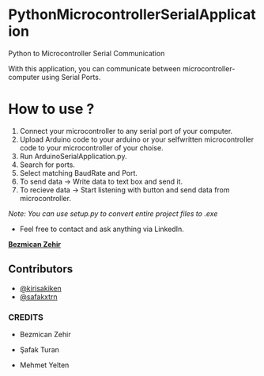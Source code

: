 # PythonMicrocontrollerSerialApplication
Python to Microcontroller Serial Communication

With this application, you can communicate between microcontroller-computer using Serial Ports. 



# How to use ?

1. Connect your microcontroller to any serial port of your computer.
2. Upload Arduino code to your arduino or your selfwritten microcontroller code to your microcontroller of your choise.
3. Run ArduinoSerialApplication.py.
4. Search for ports.
5. Select matching BaudRate and Port.
6. To send data -> Write data to text box and send it.
7. To recieve data -> Start listening with button and send data from microcontroller.

*Note: You can use setup.py to convert entire project files to .exe*

- Feel free to contact and ask anything via LinkedIn.

[**Bezmican Zehir**](https://www.linkedin.com/in/bezmicanzehir/)

## Contributors
- [@kirisakiken](https://github.com/kirisakiken)
- [@safakxtrn](https://github.com/safakxtrn)


### CREDITS

- Bezmican Zehir

- Şafak Turan

- Mehmet Yelten
